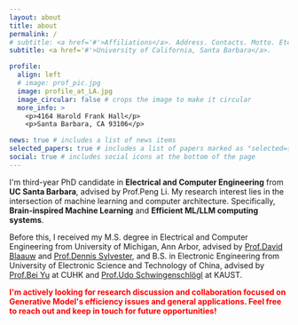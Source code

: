 ```yaml
---
layout: about
title: about
permalink: /
# subtitle: <a href='#'>Affiliations</a>. Address. Contacts. Motto. Etc.
subtitle: <a href='#'>University of California, Santa Barbara</a>. 

profile:
  align: left
  # image: prof_pic.jpg
  image: profile_at_LA.jpg
  image_circular: false # crops the image to make it circular
  more_info: >
    <p>4164 Harold Frank Hall</p>
    <p>Santa Barbara, CA 93106</p>

news: true # includes a list of news items
selected_papers: true # includes a list of papers marked as "selected={true}"
social: true # includes social icons at the bottom of the page
---
```


<!-- #(https://web.ece.ucsb.edu/~lip/) -->
I'm third-year PhD candidate in **Electrical and Computer Engineering** from **UC Santa Barbara**, advised by Prof.Peng Li. My research interest lies in the intersection of machine learning and computer architecture. Specifically, **Brain-inspired Machine Learning** and **Efficient ML/LLM computing systems**. 

Before this, I received my M.S. degree in Electrical and Computer Engineering from University of Michigan, Ann Arbor, advised by [Prof.David Blaauw](https://blaauw.engin.umich.edu/) and [Prof.Dennis Sylvester](https://sylvester.engin.umich.edu/), and B.S. in Electronic Engineering from University of Electronic Science and Technology of China, advised by [Prof.Bei Yu](https://www.cse.cuhk.edu.hk/~byu/) at CUHK and [Prof.Udo Schwingenschlögl](https://www.kaust.edu.sa/en/study/faculty/udo-schwingenschlogl) at KAUST.

<span style="color: red; font-weight: bold;">I'm actively looking for research discussion and collaboration focused on Generative Model's efficiency issues and general applications. Feel free to reach out and keep in touch for future opportunities!


<!-- Write your biography here. Tell the world about yourself. Link to your favorite [subreddit](http://reddit.com). You can put a picture in, too. The code is already in, just name your picture `prof_pic.jpg` and put it in the `img/` folder.

Put your address / P.O. box / other info right below your picture. You can also disable any of these elements by editing `profile` property of the YAML header of your `_pages/about.md`. Edit `_bibliography/papers.bib` and Jekyll will render your [publications page](/al-folio/publications/) automatically.

Link to your social media connections, too. This theme is set up to use [Font Awesome icons](https://fontawesome.com/) and [Academicons](https://jpswalsh.github.io/academicons/), like the ones below. Add your Facebook, Twitter, LinkedIn, Google Scholar, or just disable all of them. -->
